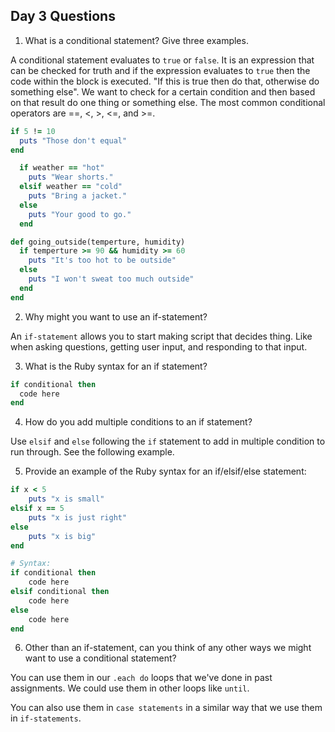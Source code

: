 ## Day 3 Questions

1. What is a conditional statement? Give three examples.

  A conditional statement evaluates to `true` or `false`.  It is an expression that can be checked for truth and if the expression evaluates to `true` then the code within the block is executed.  "If this is true then do that, otherwise do something else".  We want to check for a certain condition and then based on that result do one thing or something else.  The most common conditional operators are ==, <, >, <=, and >=.

  ```ruby
  if 5 != 10
    puts "Those don't equal"
  end
```
```ruby
  if weather == "hot"
    puts "Wear shorts."
  elsif weather == "cold"
    puts "Bring a jacket."
  else
    puts "Your good to go."
  end
  ```
  ```ruby
def going_outside(temperture, humidity)
    if temperture >= 90 && humidity >= 60
      puts "It's too hot to be outside"
    else
      puts "I won't sweat too much outside"
    end
end
  ```

2. Why might you want to use an if-statement?

  An `if-statement` allows you to start making script that decides thing.  Like when asking questions, getting user input, and responding to that input.

3. What is the Ruby syntax for an if statement?

  ```ruby
  if conditional then
    code here
  end
  ```

4. How do you add multiple conditions to an if statement?

  Use `elsif` and `else` following the `if` statement to add in multiple condition to run through.  See the following example.

5. Provide an example of the Ruby syntax for an if/elsif/else statement:

```ruby
if x < 5
    puts "x is small"
elsif x == 5
    puts "x is just right"
else
    puts "x is big"
end
```
```ruby
# Syntax:
if conditional then
    code here
elsif conditional then
    code here
else
    code here
end
```

6. Other than an if-statement, can you think of any other ways we might want to use a conditional statement?

  You can use them in our `.each do` loops that we've done in past assignments.  We could use them in other loops like `until`.

  You can also use them in `case statements` in a similar way that we use them in `if-statements`.
